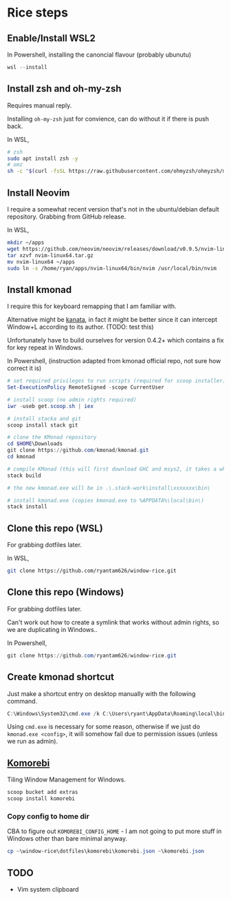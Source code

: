 # Rice steps

## Enable/Install WSL2

In Powershell, installing the canoncial flavour (probably ubunutu)

```powershell
wsl --install
```

## Install zsh and oh-my-zsh

Requires manual reply.

Installing `oh-my-zsh` just for convience, can do without it if there is push back.

In WSL,

```bash
# zsh
sudo apt install zsh -y
# omz
sh -c "$(curl -fsSL https://raw.githubusercontent.com/ohmyzsh/ohmyzsh/master/tools/install.sh)"
```

## Install Neovim

I require a somewhat recent version that's not in the ubuntu/debian default repository.
Grabbing from GitHub release.

In WSL,

```bash
mkdir ~/apps
wget https://github.com/neovim/neovim/releases/download/v0.9.5/nvim-linux64.tar.gz
tar xzvf nvim-linux64.tar.gz
mv nvim-linux64 ~/apps
sudo ln -s /home/ryan/apps/nvim-linux64/bin/nvim /usr/local/bin/nvim
```

## Install kmonad

I require this for keyboard remapping that I am familiar with.

Alternative might be [kanata](https://github.com/jtroo/kanata), in fact it might be better since it can intercept Window+L according to its author. (TODO: test this)

Unfortunately have to build ourselves for version 0.4.2+ which contains a fix for key repeat in Windows. 

In Powershell, (instruction adapted from kmonad official repo, not sure how correct it is)

```powershell
# set required privileges to run scripts (required for scoop installer)
Set-ExecutionPolicy RemoteSigned -scope CurrentUser

# install scoop (no admin rights required)
iwr -useb get.scoop.sh | iex

# install stacka and git
scoop install stack git

# clone the KMonad repository
cd $HOME\Downloads
git clone https://github.com/kmonad/kmonad.git
cd kmonad

# compile KMonad (this will first download GHC and msys2, it takes a while)
stack build

# the new kmonad.exe will be in .\.stack-work\install\xxxxxxx\bin\

# install kmonad.exe (copies kmonad.exe to %APPDATA%\local\bin\)
stack install
```

## Clone this repo (WSL)

For grabbing dotfiles later.

In WSL,

```bash
git clone https://github.com/ryantam626/window-rice.git
```

## Clone this repo (Windows)

For grabbing dotfiles later.

Can't work out how to create a symlink that works without admin rights, so we are duplicating in Windows.. 

In Powershell,

```powershell
git clone https://github.com/ryantam626/window-rice.git
```

## Create kmonad shortcut

Just make a shortcut entry on desktop manually with the following command.

```powershell
C:\Windows\System32\cmd.exe /k C:\Users\ryant\AppData\Roaming\local\bin\kmonad.exe C:\Users\ryant\window-rice\dotfiles\kmonad\base.kbd
```

Using `cmd.exe` is necessary for some reason, otherwise if we just do `kmonad.exe <config>`, it will somehow fail due to permission issues (unless we run as admin).

## [Komorebi](https://github.com/LGUG2Z/komorebi)

Tiling Window Management for Windows.

```powershell
scoop bucket add extras
scoop install komorebi
```

### Copy config to home dir

CBA to figure out `KOMOREBI_CONFIG_HOME` - I am not going to put more stuff in Windows other than bare minimal anyway.

```powershell
cp ~\window-rice\dotfiles\komorebi\komorebi.json ~\komorebi.json
```

## TODO
- Vim system clipboard
